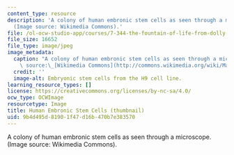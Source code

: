 ```yaml
---
content_type: resource
description: 'A colony of human embronic stem cells as seen through a microscope.
  (Image source: Wikimedia Commons).'
file: /ol-ocw-studio-app/courses/7-344-the-fountain-of-life-from-dolly-to-customized-embryonic-stem-cells-fall-2007/9b4d495d81901f47d16b470b7e383570_7-344f07-th.jpg
file_size: 16652
file_type: image/jpeg
image_metadata:
  caption: "A colony of human embronic stem cells as seen through a microscope. (Image\
    \ source:\_[Wikimedia Commons](http://commons.wikimedia.org/wiki/Main_Page))."
  credit: ''
  image-alt: Embryonic stem cells from the H9 cell line.
learning_resource_types: []
license: https://creativecommons.org/licenses/by-nc-sa/4.0/
ocw_type: OCWImage
resourcetype: Image
title: Human Embronic Stem Cells (thumbnail)
uid: 9b4d495d-8190-1f47-d16b-470b7e383570
---
```

A colony of human embronic stem cells as seen through a microscope. (Image source: Wikimedia Commons).